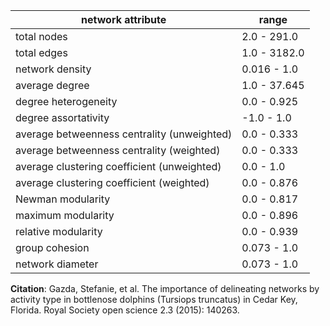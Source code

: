network attribute|range
---|---
total nodes|2.0 - 291.0
total edges|1.0 - 3182.0
network density|0.016 - 1.0
average degree|1.0 - 37.645
degree heterogeneity|0.0 - 0.925
degree assortativity|-1.0 - 1.0
average betweenness centrality (unweighted)|0.0 - 0.333
average betweenness centrality (weighted)|0.0 - 0.333
average clustering coefficient (unweighted)|0.0 - 1.0
average clustering coefficient (weighted)|0.0 - 0.876
Newman modularity|0.0 - 0.817
maximum modularity|0.0 - 0.896
relative modularity|0.0 - 0.939
group cohesion|0.073 - 1.0
network diameter|0.073 - 1.0
**Citation**: Gazda, Stefanie, et al. 
The importance of delineating networks by activity type in bottlenose dolphins (Tursiops truncatus) in Cedar Key, Florida.
 Royal Society open science 2.3 (2015): 140263.